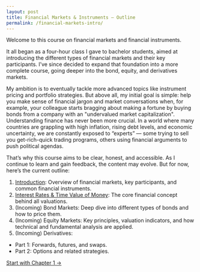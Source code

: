 ```yaml
---
layout: post
title: Financial Markets & Instruments — Outline
permalink: /financial-markets-intro/
---
```



Welcome to this course on financial markets and financial instruments.

It all began as a four-hour class I gave to bachelor students, aimed at introducing the different types of financial markets and their key participants. I’ve since decided to expand that foundation into a more complete course, going deeper into the bond, equity, and derivatives markets.

My ambition is to eventually tackle more advanced topics like instrument pricing and portfolio strategies. But above all, my initial goal is simple: help you make sense of financial jargon and market conversations when, for example, your colleague starts bragging about making a fortune by buying bonds from a company with an "undervalued market capitalization". Understanding finance has never been more crucial. In a world where many countries are grappling with high inflation, rising debt levels, and economic uncertainty, we are constantly exposed to “experts” — some trying to sell you get-rich-quick trading programs, others using financial arguments to push political agendas.

That’s why this course aims to be clear, honest, and accessible. As I continue to learn and gain feedback, the content may evolve. But for now, here’s the current outline:

1. [Introduction](/financial-markets-intro/chapter1-introduction/): Overview of financial markets, key participants, and common financial instruments.
2. [Interest Rates & Time Value of Money](/financial-markets-intro/chapter2-interest-rates/): The core financial concept behind all valuations.
3. (Incoming) Bond Markets: Deep dive into different types of bonds and how to price them.
4. (Incoming) Equity Markets: Key principles, valuation indicators, and how technical and fundamental analysis are applied.
5. (Incoming) Derivatives:
  - Part 1: Forwards, futures, and swaps.
  - Part 2: Options and related strategies.
  
[Start with Chapter 1 →](/financial-markets-intro/chapter1-introduction/)

